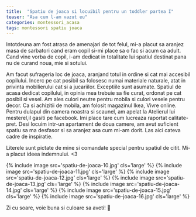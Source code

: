 ```yaml
---
title:  "Spatiu de joaca si locuibil pentru un toddler partea I"
teaser: "Asa cum l-am vazut eu"
categories: montessori_acasa
tags: montessori spatiu joaca
---
```


Intotdeuna am fost atrasa de amenajari de tot felul, mi-a placut sa aranjez masa de sarbatori cand eram copil si-mi place sa o fac si acum ca adult. Cand vine vorba de copil, i-am dedicat in totalitate lui spatiul destinat pana nu de curand noua, mie si sotului.

Am facut sufrageria loc de joaca, aranjand totul in ordine si cat mai accesibil copilului. Incerc pe cat posibil sa folosesc numai materiale naturale, atat in privinta mobilierului cat si a jucariilor. Exceptiile sunt asumate.
Spatiul de acasa dedicat copilului, in opinia mea trebuie sa fie curat, ordonat pe cat posibil si vesel.
Am ales culori neutre pentru mobila si culori vesele pentru decor.
Ca si achizitii de mobila, am folosit magazinul Ikea, Vivre online. Pentru dulapul din camera noastra si scaunel, am apelat la Atelierul lui mesterel,il gasiti pe facebook. Imi place tare cum lucreaza raportat calitate-pret.
Desi locuim intr-un apartament de doua camere, am avut suficient spatiu sa ma desfasor si sa aranjez asa cum mi-am dorit.
Las aici cateva cadre de inspiratie.

Literele sunt pictate de mine si comandate special pentru spatiul de citit. Mi-a placut ideea indemnului. <3

{% include image src='spatiu-de-joaca-10.jpg' cls='large' %}
{% include image src='spatiu-de-joaca-11.jpg' cls='large' %}
{% include image src='spatiu-de-joaca-12.jpg' cls='large' %}
{% include image src='spatiu-de-joaca-13.jpg' cls='large' %}
{% include image src='spatiu-de-joaca-14.jpg' cls='large' %}
{% include image src='spatiu-de-joaca-15.jpg' cls='large' %}
{% include image src='spatiu-de-joaca-16.jpg' cls='large' %}

Zi cu soare, voie buna si culoare sa aveti! :sunflower:
